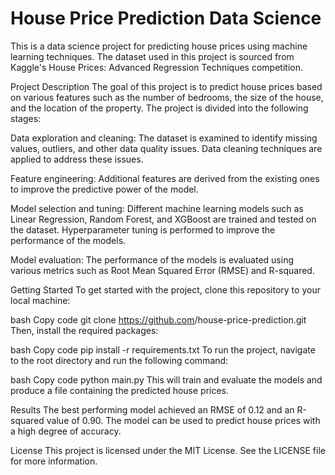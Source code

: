 # House Price Prediction Data Science
This is a data science project for predicting house prices using machine learning techniques. The dataset used in this project is sourced from Kaggle's House Prices: Advanced Regression Techniques competition.

Project Description
The goal of this project is to predict house prices based on various features such as the number of bedrooms, the size of the house, and the location of the property. The project is divided into the following stages:

Data exploration and cleaning: The dataset is examined to identify missing values, outliers, and other data quality issues. Data cleaning techniques are applied to address these issues.

Feature engineering: Additional features are derived from the existing ones to improve the predictive power of the model.

Model selection and tuning: Different machine learning models such as Linear Regression, Random Forest, and XGBoost are trained and tested on the dataset. Hyperparameter tuning is performed to improve the performance of the models.

Model evaluation: The performance of the models is evaluated using various metrics such as Root Mean Squared Error (RMSE) and R-squared.

Getting Started
To get started with the project, clone this repository to your local machine:

bash
Copy code
git clone https://github.com<senaemirler>/house-price-prediction.git
Then, install the required packages:

bash
Copy code
pip install -r requirements.txt
To run the project, navigate to the root directory and run the following command:

bash
Copy code
python main.py
This will train and evaluate the models and produce a file containing the predicted house prices.

Results
The best performing model achieved an RMSE of 0.12 and an R-squared value of 0.90. The model can be used to predict house prices with a high degree of accuracy.

License
This project is licensed under the MIT License. See the LICENSE file for more information.





